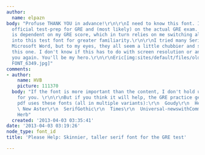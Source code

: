```yaml
---
author:
  name: elpazn
body: "Profuse THANK YOU in advance!\r\n\r\nI need to know this font. It's on the
  official test-prep for GRE and (most likely) on the actual GRE exam. My whole future
  is dependent on my GRE score, which in turn relies on me switching all prep materials
  into this test font for greater familiarity.\r\n\r\nI tried many Serif fonts with
  Microsoft Word, but to my eyes, they all seem a little chubbier and shorter than
  this one. I don't know if this has to do with screen resolution or anything else.\r\n\r\nThank
  you again. You'll be my hero.\r\n\r\nEric[img:sites/default/files/old-images/NEED
  FONT_6349.jpg]"
comments:
- author:
    name: HVB
    picture: 111370
  body: "If the font is more important than the content, I don't hold up much hope
    for you. \r\n\r\nBut if you think it will help, the GRE practice general test
    pdf uses these fonts (all in multiple variants):\r\n  Goudy\r\n  Helvetica \r\n
    \ New Aster\r\n  SerifGothic\r\n  Times\r\n  Universal-newswithCommPi\r\n   -
    Herb"
  created: '2013-04-03 03:35:41'
date: '2013-04-03 03:19:26'
node_type: font_id
title: 'Please Help: Skinnier, taller serif font for the GRE test'

---
```

